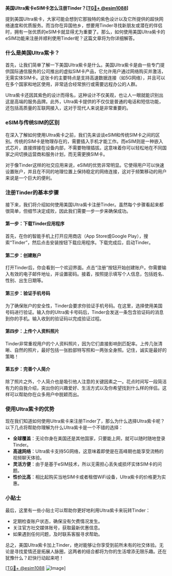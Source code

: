 **美国Ultra紫卡eSIM卡怎么注册Tinder？[[TG💪+ @esim1088](https://t.me/s/esim1088)]**

提到美国Ultra紫卡，大家可能会想到它那独特的紫色设计以及它所提供的超快网络速度和优质服务。而当你在异国他乡，想要用Tinder寻找新朋友或潜在的伴侣时，拥有一张优质的eSIM卡就显得尤为重要了。那么，如何使用美国Ultra紫卡的eSIM功能来注册并顺利使用Tinder呢？这篇文章将为你详细解答。

### 什么是美国Ultra紫卡？

首先，让我们简单了解一下美国Ultra紫卡是什么。美国Ultra紫卡是由一些专门提供国际通信服务的公司推出的虚拟SIM卡产品，它允许用户通过网络购买并激活，无需实体SIM卡。这张卡的主要特点是支持高速数据连接（如5G网络），并且可以在多个国家和地区使用，非常适合经常旅行或需要远程办公的人群。

Ultra紫卡还因其紫色的设计而得名，这种设计不仅美观，也让人一眼就能识别出这是高端的服务品牌。此外，Ultra紫卡提供的不仅仅是普通的电话和短信功能，还包括高质量的互联网接入，这对于现代人来说是非常重要的。

### eSIM与传统SIM的区别

在深入了解如何使用Ultra紫卡之前，我们先来谈谈eSIM和传统SIM卡之间的区别。传统的SIM卡是物理存在的，需要插入手机才能工作。而eSIM则是一种嵌入式芯片，直接焊接在设备内部，不需要物理插拔。这意味着你可以轻松地在不同国家之间切换运营商和服务计划，而无需更换SIM卡。

对于像Tinder这样的社交应用来说，eSIM的优势非常明显。它使得用户可以快速设置账户，并且在不同的地理位置上保持稳定的网络连接，这对于频繁移动的用户来说是一个巨大的便利。

### 注册Tinder的基本步骤

接下来，我们将介绍如何使用美国Ultra紫卡注册Tinder。虽然每个步骤看起来都很简单，但细节决定成败，因此我们需要一步一步来确保成功。

#### 第一步：下载Tinder应用程序

首先，在你的智能手机上打开应用商店（App Store或Google Play），搜索“Tinder”，然后点击安装按钮下载应用程序。下载完成后，启动Tinder。

#### 第二步：创建账户

打开Tinder后，你会看到一个欢迎界面。点击“注册”按钮开始创建账户。你需要输入有效的电子邮件地址，并设置密码。接着，按照提示填写个人信息，包括姓名、性别、出生日期等。

#### 第三步：验证手机号码

为了确保账户的安全性，Tinder会要求你验证手机号码。在这里，选择使用美国号码进行验证。输入你的Ultra紫卡号码后，Tinder会发送一条包含验证码的消息到你的手机。输入收到的验证码以完成验证过程。

#### 第四步：上传个人资料照片

Tinder非常重视用户的个人资料照片，因为它们直接影响到匹配率。上传几张清晰、自然的照片，最好包括一张脸部特写照和一两张全身照。记住，诚实是最好的策略！

#### 第五步：完善个人简介

除了照片之外，个人简介也是吸引他人注意的关键因素之一。花点时间写一段简洁有力的自我介绍，突出你的兴趣爱好、生活方式以及你希望找到什么样的伴侣。这样可以帮助你在众多用户中脱颖而出。

### 使用Ultra紫卡的优势

现在我们知道如何使用Ultra紫卡来注册Tinder了，那么为什么选择Ultra紫卡呢？以下几点将帮助你理解为什么Ultra紫卡是一个不错的选择：

- **全球覆盖**：无论你身在美国还是其他国家，只要能上网，就可以随时随地登录Tinder。
- **高速网络**：Ultra紫卡支持5G网络，这意味着即使是在高峰期也能享受流畅的视频聊天体验。
- **灵活方便**：由于是基于eSIM技术，所以无需担心丢失或损坏实体SIM卡的问题。
- **性价比高**：相比起购买当地SIM卡或者租借WiFi设备，Ultra紫卡的价格更为实惠。

### 小贴士

最后，这里有一些小贴士可以帮助你更好地利用Ultra紫卡来玩转Tinder：

- 定期检查账户状态，确保没有欠费情况发生。
- 关注官方社交媒体账号，获取最新优惠信息。
- 如果遇到任何问题，及时联系客服寻求帮助。

总之，美国Ultra紫卡加上Tinder，绝对能够让你享受到前所未有的社交体验。无论是寻找爱情还是拓展人脉圈，这两者的结合都将为你的生活增添无限乐趣。还在犹豫什么？赶快行动起来吧！

[[TG💪+ @esim1088](https://t.me/s/esim1088) ![Image](https://i.postimg.cc/4NQfJmqS/Snipaste-2025-05-13-00-14-12.png)]